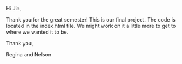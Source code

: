 Hi Jia,

Thank you for the great semester!
This is our final project. The code is located in the index.html file. We might work on it a little more to get to where we wanted it to be.

Thank you,

Regina and Nelson
